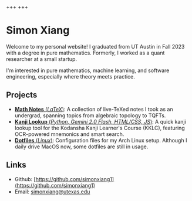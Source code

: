 +++
+++

# Simon Xiang

Welcome to my personal website! I graduated from UT Austin in Fall 2023 with a degree in pure mathematics. Formerly, I worked as a quant researcher at a small startup.

I'm interested in pure mathematics, machine learning, and software engineering, especially where theory meets practice.

## Projects
- [**Math Notes** (*LaTeX*)](https://github.com/simonxiang1/math_notes): A collection of live-TeXed notes I took as an undergrad, spanning topics from algebraic topology to TQFTs.
- [**Kanji Lookup** (*Python, Gemini 2.0 Flash, HTML/CSS, JS*)](https://kanji.simonxiang.xyz): A quick kanji lookup tool for the Kodansha Kanji Learner's Course (KKLC), featuring OCR-powered mnemonics and smart search.
- [**Dotfiles** (*Linux*)](https://github.com/simonxiang1/dotfiles): Configuration files for my Arch Linux setup. Although I daily drive MacOS now, some dotfiles are still in usage.


## Links

- Github: [https://github.com/simonxiang1](https://github.com/simonxiang1)
- Email: [simonxiang@utexas.edu](mailto:simonxiang@utexas.edu)
